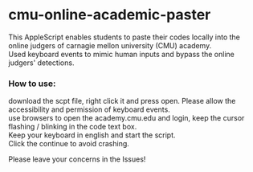 # cmu-online-academic-paster
This AppleScript enables students to paste their codes locally into the online judgers of carnagie mellon university (CMU) academy.<br>
Used keyboard events to mimic human inputs and bypass the online judgers' detections.<br>

### How to use:
download the scpt file, right click it and press open. Please allow the accessibility and permission of keyboard events.<br>
use browsers to open the academy.cmu.edu and login, keep the cursor flashing / blinking in the code text box.<br>
Keep your keyboard in english and start the script.<br>
Click the continue to avoid crashing.<br>


Please leave your concerns in the Issues!<br>
